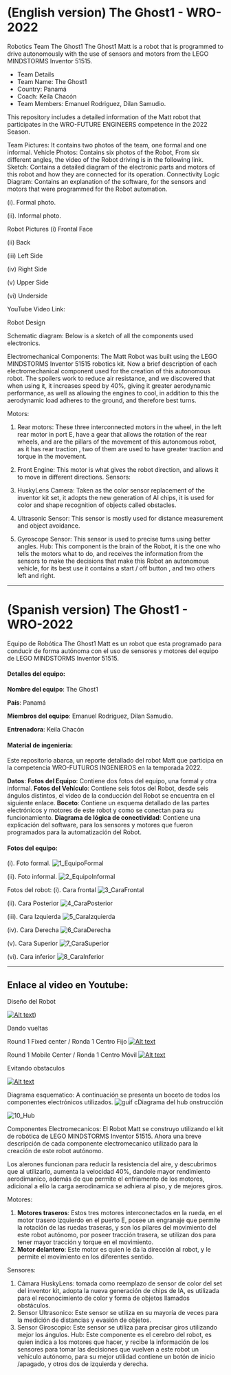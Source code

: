 # (English version) The Ghost1 - WRO-2022
Robotics Team The Ghost1
The Ghost1 Matt is a robot that is programmed to drive autonomously with the use of sensors and motors from the LEGO MINDSTORMS Inventor 51515.

- Team Details
- Team Name: The Ghost1
- Country: Panamá
- Coach: Keila Chacón
- Team Members: Emanuel Rodriguez, Dilan Samudio.

This repository includes a detailed information of the Matt robot that participates in the WRO-FUTURE ENGINEERS competence in the 2022 Season.

Team Pictures: It contains two photos of the team, one formal and one informal.
Vehicle Photos: Contains six photos of the Robot, From six different angles, the video of the Robot driving is in the following link.
Sketch: Contains a detailed diagram of the electronic parts and motors of this robot and how they are connected for its operation.
Connectivity Logic Diagram: Contains an explanation of the software, for the sensors and motors that were programmed for the Robot automation.

(i). Formal photo.


(ii). Informal photo.


Robot Pictures 
(i)	Frontal Face 

(ii)	Back 

 
(iii)	Left Side

(iv)	Right Side
 
(v)	Upper Side
                      
(vi)	Underside
                     



YouTube Video Link:

Robot Design
 
 

Schematic diagram: Below is a sketch of all the components
used electronics.

 
 

Electromechanical Components: The Matt Robot was built using the LEGO MINDSTORMS Inventor 51515 robotics kit.
Now a brief description of each electromechanical component used for the creation of this autonomous robot.
The spoilers work to reduce air resistance, and we discovered that when using it, it increases speed by 40%, giving it greater aerodynamic performance, as well as allowing the engines to cool, in addition to this the aerodynamic load adheres to the ground, and therefore best turns.

Motors:
1.	 Rear motors: These three interconnected motors in the wheel, in the left rear motor in port E, have a gear that allows the rotation of the rear wheels, and are the pillars of the movement of this autonomous robot, as it has rear traction , two of them are used to have greater traction and torque in the movement.

2.	Front Engine: This motor is what gives the robot direction, and allows it to move in different directions.
Sensors:
1. HuskyLens Camera: Taken as the color sensor replacement of the inventor kit set, it adopts the new generation of AI chips, it is used for color and shape recognition of objects called obstacles.
2. Ultrasonic Sensor: This sensor is mostly used for distance measurement and object avoidance.
3. Gyroscope Sensor: This sensor is used to precise turns using better angles. Hub: This component is the brain of the Robot, it is the one who tells the motors what to do, and receives the information from the sensors to make the decisions that make this Robot an autonomous vehicle, for its best use it contains a start / off button , and two others left and right.


------------

# (Spanish version) The Ghost1 - WRO-2022
Equipo de Robótica The Ghost1
Matt es un robot que esta programado para conducir de forma autónoma con el uso de sensores y motores del equipo de LEGO MINDSTORMS Inventor 51515.

#### Detalles del equipo:
**Nombre del equipo**: The Ghost1

**País**: Panamá

**Miembros del equipo**: Emanuel Rodriguez, Dilan Samudio.

**Entrenadora**: Keila Chacón


#### Material de ingenieria:
Este repositorio abarca, un reporte detallado del robot Matt que participa en la competencia WRO-FUTUROS INGENIEROS en la temporada 2022.

**Datos**:
**Fotos del Equipo**: Contiene dos fotos del equipo, una formal y otra informal.
**Fotos del Vehículo**: Contiene seis fotos del Robot, desde seis ángulos distintos, el video de la conducción del Robot se encuentra en el siguiente enlace.
**Boceto**: Contiene un esquema detallado de las partes electrónicos y motores de este robot y como se conectan para su funcionamiento. 
**Diagrama de lógica de conectividad**: Contiene una explicación del software, para los sensores y motores que fueron programados para la automatización del Robot.

#### Fotos del equipo:
(i). Foto formal.
![1_EquipoFormal](https://user-images.githubusercontent.com/112026718/186887081-0d170402-4681-420f-b0b5-f59b7845427e.JPG)

(ii). Foto informal.
![2_EquipoInformal](https://user-images.githubusercontent.com/112026718/186887090-ea81ea34-a021-4fab-961d-ed6f01018d9f.JPG)

Fotos del robot:
(i).	Cara frontal
![3_CaraFrontal](https://user-images.githubusercontent.com/112026718/201546216-843a4c68-539f-4312-9153-badf0156d9fa.jpg)

(ii).	Cara Posterior
![4_CaraPosterior](https://user-images.githubusercontent.com/112026718/201546264-77172d85-d6cc-4784-949b-11ad88126aed.jpg)

(iii). Cara Izquierda
![5_CaraIzquierda](https://user-images.githubusercontent.com/112026718/201546273-9a538390-bd10-4e0a-8457-2955d7f30be5.jpg)

(iv).	Cara Derecha
![6_CaraDerecha](https://user-images.githubusercontent.com/112026718/201546269-061d6054-ab26-4897-be73-92f326c7d745.jpg)

(v).	Cara Superior
![7_CaraSuperior](https://user-images.githubusercontent.com/112026718/201546276-4f904db6-6c00-4778-97b2-4fe638a978f9.jpg)

(vi).	Cara inferior
![8_CaraInferior](https://user-images.githubusercontent.com/112026718/201546268-cf412fa4-b449-47d1-a5ff-ad15e24e3c10.jpg)


------------

## **Enlace al video en Youtube**:
Diseño del Robot

[![Alt text](https://user-images.githubusercontent.com/112026718/201550395-60bba458-29f0-4cc2-a92a-79ca1521a143.gif)](https://youtu.be/oPJUW5as5pk))

Dando vueltas

Round 1 Fixed center / Ronda 1 Centro Fijo
[![Alt text](https://user-images.githubusercontent.com/112026718/188289446-870fff3d-0013-49d5-9703-20cf0f7fa475.gif)](https://youtu.be/2XueAw2JKws)

Round 1 Mobile Center / Ronda 1 Centro Móvil
[![Alt text](https://user-images.githubusercontent.com/112026718/201544888-fc7a2e47-9dd8-4d0d-9cae-53285449172e.gif)](https://youtu.be/p-i_P51mGfk)

Evitando obstaculos

[![Alt text](https://user-images.githubusercontent.com/112026718/188289545-f1eeb4a0-b45a-4bdb-90fe-f92e0548286c.gif)](https://youtu.be/pBEFuexwxLQ)

Diagrama esquematico:
A continuación se presenta un boceto de todos los componentes electrónicos utilizados.
![guif c![Diagrama del hub](https://user-images.githubusercontent.com/112026718/201570175-7d4e6c79-e1e1-46af-abbf-3495805a4f43.gif)
onstrucción](https://user-images.githubusercontent.com/112026718/201568463-f32da675-d59d-4ada-b95d-bd87aebf5f9b.gif)


![10_Hub](https://user-images.githubusercontent.com/112026718/194357794-3e29af98-051e-4cdb-a6f0-d9efc0b8e71a.png)


Componentes Electromecanicos:
El Robot Matt se construyo utilizando el kit de robótica de LEGO MINDSTORMS Inventor 51515. Ahora una breve descripción de cada componente electromecanico utilizado para la creación de este robot autónomo.

Los alerones funcionan para reducir la resistencia del aire, y descubrimos que al utilizarlo, aumenta la velocidad 40%, dandole mayor rendimiento aerodimanico, además de que permite el enfriamento de los motores, adicional a ello la carga aerodinamica se adhiera al piso, y de mejores giros.

Motores: 
1.	**Motores traseros**: Estos tres motores interconectados en la rueda, en el motor trasero izquierdo en el puerto E, posee un engranaje que permite la rotación de las ruedas traseras, y son los pilares del movimiento del este robot autónomo, por poseer tracción trasera, se utilizan dos para tener mayor tracción y torque en el movimiento.
2.	**Motor delantero**: Este motor es quien le da la dirección al robot, y le permite el movimiento en los diferentes sentido.

Sensores:
1.	Cámara HuskyLens: tomada como reemplazo de sensor de color del set del inventor kit,  adopta la nueva generación de chips de IA, es utilizada para el reconocimiento de color y forma de objetos llamados obstáculos. 
2.	Sensor Ultrasonico: Este sensor se utiliza en su mayoría de veces para la medición de distancias y evasión de objetos.
3.	Sensor Giroscopio: Este sensor se utiliza para precisar giros utilizando mejor los ángulos.
Hub: Este componente es el cerebro del robot, es quien indica a los motores que hacer, y recibe la información de los sensores para tomar las decisiones que vuelven a este robot un vehículo autónomo, para su mejor utilidad contiene un botón de inicio /apagado, y otros dos de izquierda y derecha.
